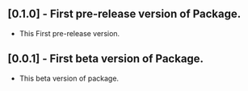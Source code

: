 ## [0.1.0] - First pre-release version of Package.

* This First pre-release version.

## [0.0.1] - First beta version of Package.

* This beta version of package.
